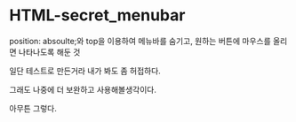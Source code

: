 # HTML-secret_menubar

position: absoulte;와 top을 이용하여 메뉴바를 숨기고, 원하는 버튼에 마우스를 올리면 나타나도록 해둔 것

일단 테스트로 만든거라 내가 봐도 좀 허접하다.

그래도 나중에 더 보완하고 사용해볼생각이다.

아무튼 그렇다.
